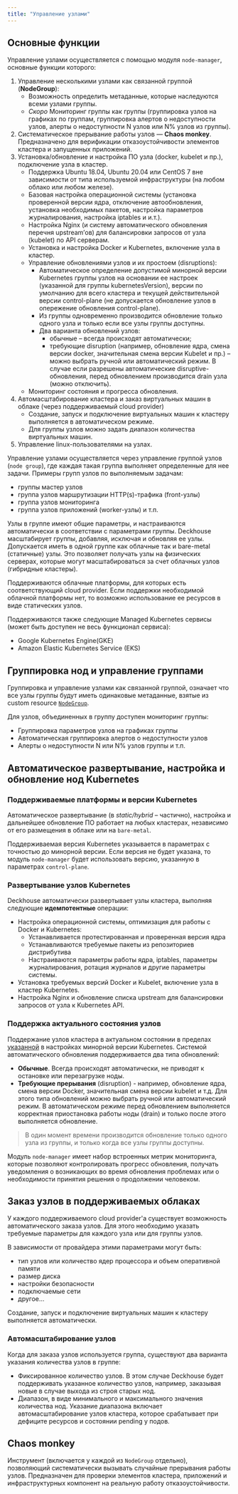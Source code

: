 ```yaml
---
title: "Управление узлами"
---
```


## Основные функции
Управление узлами осуществляется с помощью модуля `node-manager`, основные функции которого:
1. Управление несколькими узлами как связанной группой (**NodeGroup**):
    * Возможность определить метаданные, которые наследуются всеми узлами группы.
    * *Скоро* Мониторинг группы как группы (группировка узлов на графиках по группам, группировка алертов о недоступности узлов, алерты о недоступности N узлов или N% узлов из группы).
2. Систематическое прерывание работы узлов — **Chaos monkey**. Предназначено для верификации отказоустойчивости элементов кластера и запущенных приложений.
3. Установка/обновление и настройка ПО узла (docker, kubelet и пр.), подключение узла  в кластер.
    * Поддержка Ubuntu 18.04, Ubuntu 20.04 или CentOS 7 вне зависимости от типа используемой инфраструктуры (на любом облако или любом железе).
    * Базовая настройка операционной системы (установка проверенной версии ядра, отключение автообновления, установка необходимых пакетов, настройка параметров журналирования, настройка iptables и и.т.).
    * Настройка Nginx (и систему автоматического обновления перечня upstream’ов) для балансировки запросов от узла (kubelet) по API серверам.
    * Установка и настройка Docker и Kubernetes, включение узла в кластер.
    * Управление обновлениями узлов и их простоем (disruptions):
        * Автоматическое определение допустимой минорной версии Kubernetes группы узлов на основании ее
          настроек (указанной для группы kubernetesVersion), версии по умолчанию для всего кластера и текущей
          действительной версии control-plane (не допускается обновление узлов в опережение обновления control-plane).
        * Из группы одновременно производится обновление только одного узла и только если все узлы группы доступны.
        * Два варианта обновлений узлов:
            * обычные – всегда происходят автоматически;
            * требующие disruption (например, обновление ядра, смена версии docker, значительная смена версии Kubelet и пр.) – можно выбрать ручной или автоматический режим. В случае если разрешены автоматические disruptive-обновления, перед обновлением производится drain узла (можно отключить).
    * Мониторинг состояния и прогресса обновления.
4. Автомасштабирование кластера и заказ виртуальных машин в облаке (через поддерживаемый cloud provider)
    * Создание, запуск и подключение виртуальных машин к кластеру выполняется в автоматическом режиме.
    * Для группы узлов можно задать диапазон количества виртуальных машин.
5. Управление linux-пользователями на узлах.

Управление узлами осуществляется через управление группой узлов (`node group`), где каждая такая группа выполняет определенные для нее задачи. Примеры групп узлов по выполняемым задачам:
- группы мастер узлов
- группа узлов маршрутизации HTTP(s)-трафика (front-узлы)
- группа узлов мониторинга
- группа узлов приложений (worker-узлы) и т.п.

Узлы в группе имеют общие параметры, и настраиваются автоматически в соответствии с параметрами группы. Deckhouse масштабирует группы, добавляя, исключая и обновляя ее узлы. Допускается иметь в одной группе как облачные так и bare-metal (статичные) узлы. Это позволяет получать узлы на физических серверах, которые могут масштабироваться за счет облачных узлов (гибридные кластеры).

Поддерживаются облачные платформы, для которых есть соответствующий cloud provider. Если поддержки необходимой облачной платформы нет, то возможно использование ее ресурсов в виде статических узлов.

Поддерживаются также следующие Managed Kubernetes сервисы (может быть доступен не весь функционал сервиса):
- Google Kubernetes Engine(GKE)
- Amazon Elastic Kubernetes Service (EKS)

## Группировка нод и управление группами
Группировка и управление узлами как связанной группой, означает что все узлы группы будут иметь одинаковые метаданные, взятые из custom resource [`NodeGroup`](cr.html#nodegroup).

Для узлов, объединенных в группу доступен мониторинг группы:
- Группировка параметров узлов на графиках группы
- Автоматическая группировка алертов о недоступности узлов
- Алерты о недоступности N или N% узлов группы и т.п.

## Автоматическое развертывание, настройка и обновление нод Kubernetes
### Поддерживаемые платформы и версии Kubernetes
Автоматическое развертывание (в *static/hybrid* – частично), настройка и дальнейшее обновление ПО работает на любых кластерах, независимо от его размещения в облаке или на `bare-metal`.

Поддерживаемая версия Kubernetes указывается в параметрах с точностью до минорной версии. Если версия не будет указана, то модуль `node-manager` будет использовать версию, указанную в параметрах `control-plane`.

### Развертывание узлов Kubernetes
Deckhouse автоматически развертывает узлы кластера, выполняя следующие **идемпотентные** операции:
- Настройка операционной системы, оптимизация для работы с Docker и Kubernetes:
  - Устанавливается протестированная и проверенная версия ядра
  - Устанавливаются требуемые пакеты из репозиториев дистрибутива
  - Настраиваются параметры работы ядра, iptables, параметры журналирования, ротация журналов и другие параметры системы.
- Установка требуемых версий Docker и Kubelet, включение узла в кластер Kubernetes.
- Настройка Nginx и обновление списка upstream для балансировки запросов от узла к Kubernetes API.

### Поддержка актуального состояния узлов
Поддержание узлов кластера в актуальном состоянии в пределах [указанной](configuration.html) в настройках минорной версии Kubernetes. Системой автоматического обновления поддерживается два типа обновлений:
- **Обычные**. Всегда происходят автоматически, не приводят к остановке или перезагрузке ноды.
- **Требующие прерывания** (disruption) - например, обновление ядра, смена версии Docker, значительная смена версии kubelet и т.д. Для этого типа обновлений можно выбрать ручной или автоматический режим. В автоматическом режиме перед обновлением выполняется корректная приостановка работы ноды (drain) и только после этого выполняется обновление.

> В один момент времени производится обновление только одного узла из группы, и только когда все узлы группы доступны.

Модуль `node-manager` имеет набор встроенных метрик мониторинга, которые позволяют контролировать прогресс обновления, получать уведомления о возникающих во время обновления проблемах или о необходимости принятия решения о продолжении человеком.

## Заказ узлов в поддерживаемых облаках
У каждого поддерживаемого cloud provider'а существует возможность автоматического заказа узлов. Для этого необходимо указать требуемые параметры для каждого узла или для группы узлов.

В зависимости от провайдера этими параметрами могут быть:
- тип узлов или количество ядер процессора и объем оперативной памяти
- размер диска
- настройки безопасности
- подключаемые сети
- другое...

Создание, запуск и подключение виртуальных машин к кластеру выполняется автоматически.

### Автомасштабирование узлов
Когда для заказа узлов используется группа, существуют два варианта указания количества узлов в группе:
- Фиксированное количество узлов. В этом случае Deckhouse будет поддерживать указанное количество узлов, например, заказывая новые в случае выхода из строя старых нод.
- Диапазон, в виде минимального и максимального значения количества нод. Указание диапазона включает автомасштабирование узлов кластера, которое срабатывает при дефиците ресурсов и состоянии pending у подов.

## Chaos monkey
Инструмент (включается у каждой из `NodeGroup` отдельно), позволяющий систематически вызывать случайные прерывания работы узлов. Предназначен для проверки элементов кластера, приложений и инфраструктурных компонент на реальную работу отказоустойчивости.
